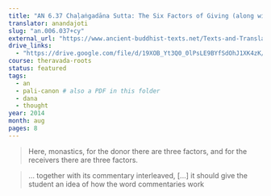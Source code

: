 ```yaml
---
title: "AN 6.37 Chaḷaṅgadāna Sutta: The Six Factors of Giving (along with its Commentary)"
translator: anandajoti
slug: "an.006.037+cy"
external_url: "https://www.ancient-buddhist-texts.net/Texts-and-Translations/Short-Pieces/Chalangadana.htm"
drive_links:
  - "https://drive.google.com/file/d/19XOB_Yt3Q0_0lPsLE9BYfSdOhJ1XK4zK/view?usp=drivesdk"
course: theravada-roots
status: featured
tags:
  - an
  - pali-canon # also a PDF in this folder
  - dana
  - thought
year: 2014
month: aug
pages: 8
---
```


> Here, monastics, for the donor there are three factors, and for the receivers there are three factors.

> … together with its commentary interleaved, [...] it should give the student an idea of how the word commentaries work
